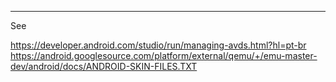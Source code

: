 

-----
See

https://developer.android.com/studio/run/managing-avds.html?hl=pt-br
https://android.googlesource.com/platform/external/qemu/+/emu-master-dev/android/docs/ANDROID-SKIN-FILES.TXT
